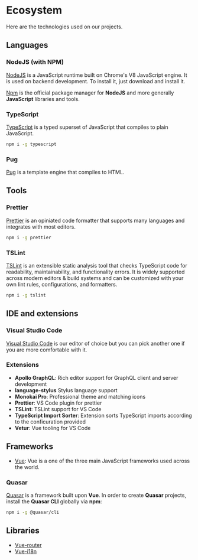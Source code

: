 # Ecosystem

Here are the technologies used on our projects.

## Languages

### NodeJS (with NPM)

[NodeJS](https://nodejs.org) is a JavaScript runtime built on Chrome's V8 JavaScript engine. It is used on backend development. To
install it, just download and install it.

[Npm](https://www.npmjs.com/) is the official package manager for **NodeJS** and more generally **JavaScript** libraries and tools.

### TypeScript

[TypeScript](https://www.typescriptlang.org/) is a typed superset of JavaScript that compiles to plain JavaScript.

```bash
npm i -g typescript
```

### Pug

[Pug](https://pugjs.org/) is a template engine that compiles to HTML.

## Tools

### Prettier

[Prettier](https://prettier.io/) is an opiniated code formatter that supports many languages and integrates with most editors.

```bash
npm i -g prettier
```

### TSLint

[TSLint](https://palantir.github.io/tslint/) is an extensible static analysis tool that checks TypeScript code for readability,
maintainability, and functionality errors. It is widely supported across modern editors & build systems and can be customized with your own
lint rules, configurations, and formatters.

```bash
npm i -g tslint
```

## IDE and extensions

### Visual Studio Code

[Visual Studio Code](https://code.visualstudio.com/) is our editor of choice but you can pick another one if you are more comfortable with
it.

### Extensions

- **Apollo GraphQL**: Rich editor support for GraphQL client and server development
- **language-stylus** Stylus language support
- **Monokai Pro**: Professional theme and matching icons
- **Prettier**: VS Code plugin for prettier
- **TSLint**: TSLint support for VS Code
- **TypeScript Import Sorter**: Extension sorts TypeScript imports according to the conficuration provided
- **Vetur**: Vue tooling for VS Code

## Frameworks

- [Vue](https://vuejs.org/): Vue is a one of the three main JavaScript frameworks used across the world.

### Quasar

[Quasar](https://v1.quasar-framework.org/) is a framework built upon **Vue**. In order to create **Quasar** projects, install the
**Quasar CLI** globally via **npm**:

```bash
npm i -g @quasar/cli
```

## Libraries

- [Vue-router](https://router.vuejs.org/)
- [Vue-i18n](https://kazupon.github.io/vue-i18n/)
